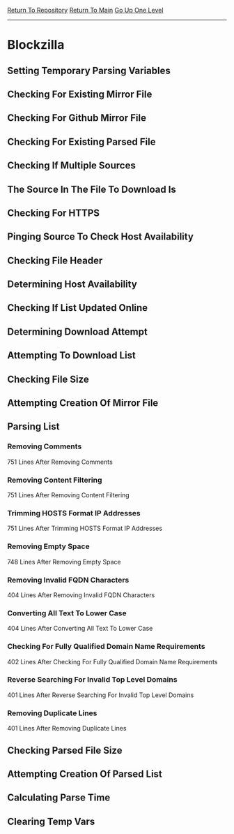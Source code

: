 [Return To Repository](https://github.com/deathbybandaid/piholeparser/)
[Return To Main](https://github.com/deathbybandaid/piholeparser/blob/master/RecentRunLogs/Mainlog.md)
[Go Up One Level](https://github.com/deathbybandaid/piholeparser/blob/master/RecentRunLogs/TopLevelScripts/30-Processing-Blacklists.md)
____________________________________
# Blockzilla
## Setting Temporary Parsing Variables
## Checking For Existing Mirror File
## Checking For Github Mirror File
## Checking For Existing Parsed File
## Checking If Multiple Sources
## The Source In The File To Download Is
## Checking For HTTPS
## Pinging Source To Check Host Availability
## Checking File Header
## Determining Host Availability
## Checking If List Updated Online
## Determining Download Attempt
## Attempting To Download List
## Checking File Size
## Attempting Creation Of Mirror File
## Parsing List
### Removing Comments
751 Lines After Removing Comments
### Removing Content Filtering
751 Lines After Removing Content Filtering
### Trimming HOSTS Format IP Addresses
751 Lines After Trimming HOSTS Format IP Addresses
### Removing Empty Space
748 Lines After Removing Empty Space
### Removing Invalid FQDN Characters
404 Lines After Removing Invalid FQDN Characters
### Converting All Text To Lower Case
404 Lines After Converting All Text To Lower Case
### Checking For Fully Qualified Domain Name Requirements
402 Lines After Checking For Fully Qualified Domain Name Requirements
### Reverse Searching For Invalid Top Level Domains
401 Lines After Reverse Searching For Invalid Top Level Domains
### Removing Duplicate Lines
401 Lines After Removing Duplicate Lines
## Checking Parsed File Size
## Attempting Creation Of Parsed List
## Calculating Parse Time
## Clearing Temp Vars

